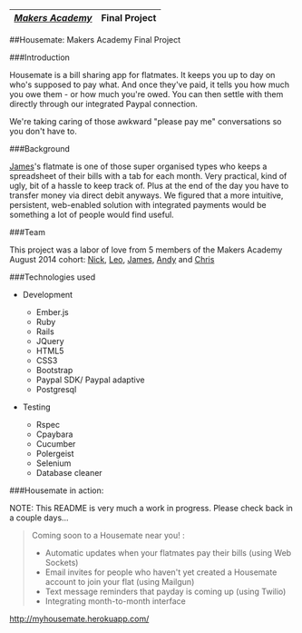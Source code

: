 | [*Makers Academy*](http://www.makersacademy.com) | Final Project |
| ------------------------------------------------ | ------ |


##Housemate: Makers Academy Final Project

###Introduction

Housemate is a bill sharing app for flatmates. It keeps you up to day on who's supposed to pay what. And once they've paid, it tells you how much you owe them - or how much you're owed. You can then settle with them directly through our integrated Paypal connection. 

We're taking caring of those awkward "please pay me" conversations so you don't have to.

###Background

[James](https://github.com/Jrmcneil)'s flatmate is one of those super organised types who keeps a spreadsheet of their bills with a tab for each month. Very practical, kind of ugly, bit of a hassle to keep track of. Plus at the end of the day you have to transfer money via direct debit anyways. We figured that a more intuitive, persistent, web-enabled solution with integrated payments would be something a lot of people would find useful.

###Team

This project was a labor of love from 5 members of the Makers Academy August 2014 cohort: [Nick](https://github.com/Nickrhys), [Leo](https://github.com/leopoldkwok), [James](https://github.com/Jrmcneil), [Andy](https://github.com/Andy010) and [Chris](https://github.com/flickoid)

###Technologies used

* Development
  * Ember.js
  * Ruby
  * Rails
  * JQuery
  * HTML5
  * CSS3
  * Bootstrap
  * Paypal SDK/ Paypal adaptive
  * Postgresql
  
* Testing
  * Rspec
  * Cpaybara
  * Cucumber
  * Polergeist
  * Selenium
  * Database cleaner

###Housemate in action:



NOTE: This README is very much a work in progress. Please check back in a couple days...

> Coming soon to a Housemate near you! :
> * Automatic updates when your flatmates pay their bills (using Web Sockets)
> * Email invites for people who haven't yet created a Housemate account to join your flat (using Mailgun)
> * Text message reminders that payday is coming up (using Twilio)
> * Integrating month-to-month interface


http://myhousemate.herokuapp.com/
